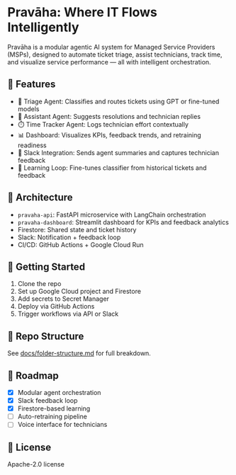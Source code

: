 # Pravāha: Where IT Flows Intelligently

Pravāha is a modular agentic AI system for Managed Service Providers (MSPs), designed to automate ticket triage, assist technicians, track time, and visualize service performance — all with intelligent orchestration.

## 🔧 Features

- 🤖 Triage Agent: Classifies and routes tickets using GPT or fine-tuned models
- 💬 Assistant Agent: Suggests resolutions and technician replies
- ⏱️ Time Tracker Agent: Logs technician effort contextually
- 📊 Dashboard: Visualizes KPIs, feedback trends, and retraining readiness
- 📣 Slack Integration: Sends agent summaries and captures technician feedback
- 🔁 Learning Loop: Fine-tunes classifier from historical tickets and feedback

## 🧱 Architecture

- `pravaha-api`: FastAPI microservice with LangChain orchestration
- `pravaha-dashboard`: Streamlit dashboard for KPIs and feedback analytics
- Firestore: Shared state and ticket history
- Slack: Notification + feedback loop
- CI/CD: GitHub Actions + Google Cloud Run

## 🚀 Getting Started

1. Clone the repo  
2. Set up Google Cloud project and Firestore  
3. Add secrets to Secret Manager  
4. Deploy via GitHub Actions  
5. Trigger workflows via API or Slack

## 📂 Repo Structure

See [docs/folder-structure.md](docs/folder-structure.md) for full breakdown.

## 🧠 Roadmap

- [x] Modular agent orchestration  
- [x] Slack feedback loop  
- [x] Firestore-based learning  
- [ ] Auto-retraining pipeline  
- [ ] Voice interface for technicians

## 📄 License

Apache-2.0 license